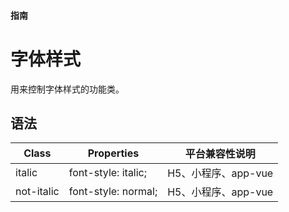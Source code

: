 #### <span class="text-lg text-gray-500 font-normal">指南</span>

<div class="w-screen"></div>

# 字体样式
<a-typography-text>
    用来控制字体样式的功能类。
</a-typography-text>

<CssPrefix />

## 语法
| Class | Properties | 平台兼容性说明
| --- | --- | ---
| <a-link status="success">italic</a-link> | <a-link>font-style: italic;</a-link><br/> | H5、小程序、app-vue
| <a-link status="success">not-italic</a-link> | <a-link>font-style: normal;</a-link><br/> | H5、小程序、app-vue